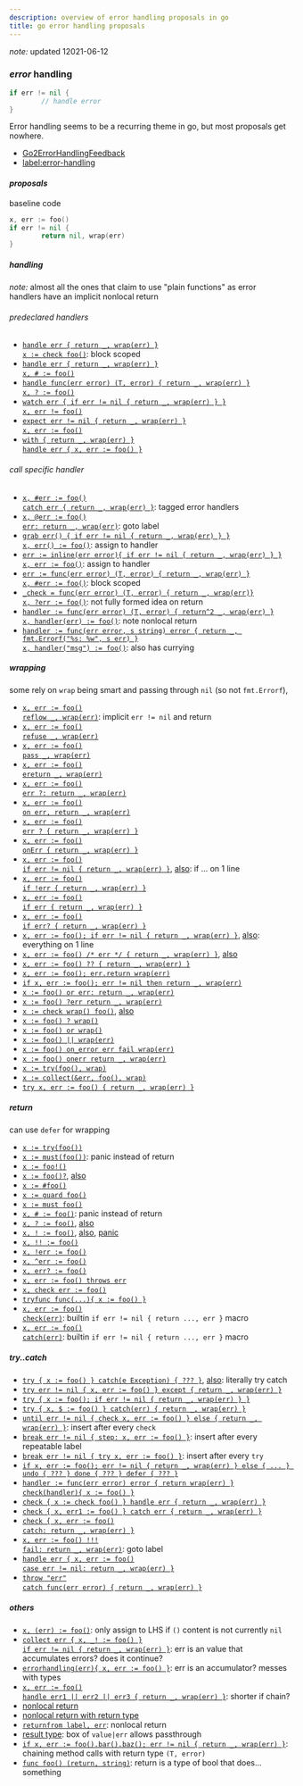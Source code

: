 ```yaml
---
description: overview of error handling proposals in go
title: go error handling proposals
---
```


_note:_ updated 12021-06-12

### _error_ handling

```go
if err != nil {
        // handle error
}
```

Error handling seems to be a recurring theme in go,
but most proposals get nowhere.

- [Go2ErrorHandlingFeedback](https://github.com/golang/go/wiki/Go2ErrorHandlingFeedback)
- [label:error-handling](https://github.com/golang/go/issues?q=is%3Aissue+label%3Aerror-handling)

#### _proposals_

baseline code

```go
x, err := foo()
if err != nil {
        return nil, wrap(err)
}
```

##### _handling_

_note:_ almost all the ones that claim to use "plain functions" as error handlers have an implicit nonlocal return

###### _predeclared_ handlers

- [`handle err { return _, wrap(err) }`<br>`x := check foo()`](https://go.googlesource.com/proposal/+/master/design/go2draft-error-handling.md): block scoped
- [`handle err { return _, wrap(err) }`<br>`x, # := foo()`](https://gist.github.com/oktalz/f04f36a3c2f61af22c7a6e06095d18eb)
- [`handle func(err error) (T, error) { return _, wrap(err) }`<br>`x, ? := foo()`](https://github.com/rockmenjack/go-2-proposals/blob/master/error_handling.md)
- [`watch err { if err != nil { return _, wrap(err) } }`<br>`x, err != foo()`](https://github.com/golang/go/issues/40821)
- [`expect err != nil { return _, wrap(err) }`<br>`x, err := foo()`](https://github.com/golang/go/issues/32804)
- [`with { return _, wrap(err) }`<br>`handle err { x, err := foo() }`](https://github.com/golang/go/issues/32795)

###### _call_ specific handler

- [`x, #err := foo()`<br>`catch err { return _, wrap(err) }`](https://github.com/golang/go/issues/27519): tagged error handlers
- [`x, @err := foo()`<br>`err: return _, wrap(err)`](https://gist.github.com/dpremus/3b141157e7e47418ca6ccb1fc0210fc7): goto label
- [`grab err() { if err != nil { return _, wrap(err) } }`<br>`x, err() := foo()`](https://didenko.github.io/grab/grab_worth_it_0.1.1.html#12): assign to handler
- [`err := inline(err error){ if err != nil { return _, wrap(err) } }`<br>`x, err := foo()`](https://github.com/gooid/gonotes/blob/master/inline_style_error_handle.md): assign to handler
- [`err := func(err error) (T, error) { return _, wrap(err) }`<br>`x, #err := foo()`](https://gist.github.com/the-gigi/3c1acfc521d7991309eec140f40ccc2b): block scoped
- [`_check = func(err error) (T, error) { return _, wrap(err)}`<br>`x, ?err := foo()`](https://gist.github.com/8lall0/cb43e1fa4aae42bc709b138bda02284e): not fully formed idea on return
- [`handler := func(err error) (T, error) { return^2 _, wrap(err) }`<br>`x, handler(err) := foo()`](https://github.com/golang/go/issues/32473): note nonlocal return
- [`handler := func(err error, s string) error { return _, fmt.Errorf("%s: %w", s err) }`<br>`x, handler("msg") := foo()`](https://github.com/golang/go/issues/43644): also has currying

##### _wrapping_

some rely on `wrap` being smart and passing through `nil` (so not `fmt.Errorf`),

- [`x, err := foo()`<br>`reflow _, wrap(err)`](https://github.com/golang/go/issues/21146): implicit `err != nil` and return
- [`x, err := foo()`<br>`refuse _, wrap(err)`](https://gist.github.com/alexhornbake/6a4c1c6a0f2a063da6dda1bf6ec0f5f3)
- [`x, err := foo()`<br>`pass _, wrap(err)`](https://github.com/golang/go/issues/37141)
- [`x, err := foo()`<br>`ereturn _, wrap(err)`](https://github.com/golang/go/issues/38349)
- [`x, err := foo()`<br>`err ?: return _, wrap(err)`](https://github.com/golang/go/issues/32946)
- [`x, err := foo()`<br>`on err, return _, wrap(err)`](https://github.com/golang/go/issues/32611)
- [`x, err := foo()`<br>`err ? { return _, wrap(err) }`](https://github.com/golang/go/issues/33067)
- [`x, err := foo()`<br>`onErr { return _, wrap(err) }`](https://github.com/golang/go/issues/32946)
- [`x, err := foo()`<br>`if err != nil { return _, wrap(err) }`](https://github.com/golang/go/issues/33113), [also](https://github.com/golang/go/issues/27135): if ... on 1 line
- [`x, err := foo()`<br>`if !err { return _, wrap(err) }`](https://gist.github.com/fedir/50158bc351b43378b829948290102470)
- [`x, err := foo()`<br>`if err { return _, wrap(err) }`](https://github.com/golang/go/issues/26712)
- [`x, err := foo()`<br>`if err? { return _, wrap(err) }`](https://github.com/golang/go/issues/32845)
- [`x, err := foo(); if err != nil { return _, wrap(err) }`](https://gist.github.com/jozef-slezak/93a7d9d3d18d3fce3f8c3990c031f8d0), [also](https://github.com/golang/go/issues/27450): everything on 1 line
- [`x, err := foo() /* err */ { return _, wrap(err) }`](https://github.com/gooid/gonotes/blob/master/inline_style_error_handle.md), [also](https://github.com/golang/go/issues/41908)
- [`x, err := foo() ?? { return _, wrap(err) }`](https://github.com/golang/go/issues/37243)
- [`x, err := foo(); err.return wrap(err)`](https://github.com/golang/go/issues/39372)
- [`if x, err := foo(); err != nil then return _, wrap(err)`](https://github.com/golang/go/issues/46717)
- [`x := foo() or err: return _, wrap(err)`](https://github.com/golang/go/issues/33029)
- [`x := foo() ?err return _, wrap(err)`](https://github.com/golang/go/issues/33074)
- [`x := check wrap() foo()`](https://gist.github.com/jozef-slezak/93a7d9d3d18d3fce3f8c3990c031f8d0), [also](https://gist.github.com/morikuni/bbe4b2b0384507b42e6a79d4eca5fc61)
- [`x := foo() ? wrap()`](https://gist.github.com/gregwebs/02479eeef8082cd199d9e6461cd1dab3)
- [`x := foo() or wrap()`](https://github.com/golang/go/issues/36338)
- [`x := foo() || wrap(err)`](https://github.com/golang/go/issues/21161)
- [`x := foo() on_error err fail wrap(err)`](https://medium.com/@peter.gtz/thinking-about-new-ways-of-error-handling-in-go-2-e56d116952f1)
- [`x := foo() onerr return _, wrap(err)`](https://github.com/golang/go/issues/32848)
- [`x := try(foo(), wrap)`](https://github.com/golang/go/issues/32853)
- [`x := collect(&err, foo(), wrap)`](https://github.com/golang/go/issues/32880)
- [`try x, err := foo() { return _, wrap(err) }`](https://github.com/golang/go/issues/39890)

##### _return_

can use `defer` for wrapping

- [`x := try(foo())`](https://go.googlesource.com/proposal/+/master/design/32437-try-builtin.md)
- [`x := must(foo())`](https://github.com/golang/go/issues/32219): panic instead of return
- [`x := foo!()`](https://github.com/golang/go/issues/21155)
- [`x := foo()?`](https://gist.github.com/yaxinlx/1e013fec0e3c2469f97074dbf5d2e2c0), [also](https://github.com/golang/go/issues/39451)
- [`x := #foo()`](https://github.com/golang/go/issues/18721)
- [`x := guard foo()`](https://github.com/golang/go/issues/31442)
- [`x := must foo()`](https://gist.github.com/VictoriaRaymond/d70663a6ec6cdc59816b8806dccf7826)
- [`x, # := foo()`](https://github.com/golang/go/issues/22122): panic instead of return
- [`x, ? := foo()`](https://github.com/golang/go/issues/42214), [also](https://github.com/golang/go/issues/32601)
- [`x, ! := foo()`](https://gist.github.com/lldld/bf93ca94c24f172e95baf8c123427ace), [also](https://github.com/golang/go/issues/33150), [panic](https://github.com/golang/go/issues/35644)
- [`x, !! := foo()`](https://github.com/golang/go/issues/32884)
- [`x, !err := foo()`](https://github.com/golang/go/issues/14066)
- [`x, ^err := foo()`](https://github.com/golang/go/issues/42318)
- [`x, err? := foo()`](https://github.com/golang/go/issues/36390)
- [`x, err := foo() throws err`](https://github.com/golang/go/issues/32852)
- [`x, check err := foo()`](https://github.com/golang/go/issues/46655)
- [`tryfunc func(...){ x := foo() }`](https://github.com/golang/go/issues/32964)
- [`x, err := foo()`<br>`check(err)`](https://github.com/golang/go/issues/33233): builtin `if err != nil { return ..., err }` macro
- [`x, err := foo()`<br>`catch(err)`](https://github.com/golang/go/issues/32811): builtin `if err != nil { return ..., err }` macro

##### _try..catch_

- [`try { x := foo() } catch(e Exception) { ??? }`](https://www.netroby.com/view/3910), [also](https://github.com/golang/go/issues/43777): literally try catch
- [`try err != nil { x, err := foo() } except { return _, wrap(err) }`](https://github.com/golang/go/issues/33387)
- [`try { x := foo(); if err != nil { return _, wrap(err) } }`](https://github.com/golang/go/issues/35179)
- [`try { x, $ := foo() } catch(err) { return _, wrap(err) }`](https://github.com/golang/go/issues/46433)
- [`until err != nil { check x, err := foo() } else { return _, wrap(err) }`](https://gist.github.com/coquebg/afe44e410f883a313dc849da3e1ff34c): insert after every `check`
- [`break err != nil { step: x, err := foo() }`](https://github.com/golang/go/issues/27075): insert after every repeatable label
- [`break err != nil { try x, err := foo() }`](https://github.com/golang/go/issues/27075): insert after every `try`
- [`if x, err := foo(); err != nil { return _, wrap(err) } else { ... } undo { ??? } done { ??? } defer { ??? }`](https://gist.github.com/jansemmelink/235228a0fb56d0eeba8085ab5f8178f3)
- [`handler := func(err error) error { return wrap(err) }`<br>`check(handler){ x := foo() }`](https://devmethodologies.blogspot.com/2018/10/go-error-handling-using-closures.html)
- [`check { x := check foo() } handle err { return _, wrap(err) }`](https://gist.github.com/mathieudevos/2bdae70596aca711e50d1f2ff6d7b7cb)
- [`check { x, err1 := foo() } catch err { return _, wrap(err) }`](https://gist.github.com/eau-de-la-seine/9e2e74d6369aef4a76aa50976e34de6d)
- [`check { x, err := foo()`<br>`catch: return _, wrap(err) }`](https://github.com/golang/go/issues/32968)
- [`x, err := foo() !!!`<br>`fail: return _, wrap(err)`](https://github.com/golang/go/issues/34140): goto label
- [`handle err { x, err := foo()`<br>`case err != nil: return _, wrap(err) }`](https://github.com/golang/go/issues/35086)
- [`throw "err"`<br>`catch func(err error) { return _, wrap(err) }`]()

##### _others_

- [`x, (err) := foo()`](https://github.com/golang/go/issues/21732): only assign to LHS if `()` content is not currently `nil`
- [`collect err { x, _! := foo() }`<br>`if err != nil { return _, wrap(err) }`](https://github.com/golang/go/issues/25626): err is an value that accumulates errors? does it continue?
- [`errorhandling(err){ x, err := foo() }`](https://github.com/Konstantin8105/Go2ErrorTree): err is an accumulator? messes with types
- [`x, err := foo()`<br>`handle err1 || err2 || err3 { return _, wrap(err) }`](https://gist.github.com/Kiura/4826db047e22b7720d378ac9ac642027): shorter if chain?
- [nonlocal return](https://github.com/golang/go/issues/35093)
- [nonlocal return with return type](https://github.com/golang/go/issues/42811)
- [`returnfrom label, err`](https://gist.github.com/spakin/86ea86ca48aefc78b672636914f4fc23): nonlocal return
- [result type](https://github.com/golang/go/issues/19991): box of `value|err` allows passthrough
- [`if x, err := foo().bar().baz(); err != nil { return _, wrap(err) }`](https://github.com/golang/go/issues/44928): chaining method calls with return type `(T, error)`
- [`func foo() (return, string)`](https://github.com/golang/go/issues/42811): return is a type of bool that does... something
